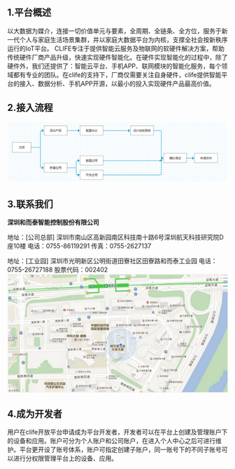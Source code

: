 
## 1.平台概述
  以大数据为媒介，连接一切价值单元与要素，全周期、全链条、全方位，服务于新一代个人与家庭生活场景集群，并以家庭大数据平台为内核，支撑全社会按新秩序运行的IoT平台。
  CLIFE专注于提供智能云服务及物联网的软硬件解决方案，帮助传统硬件厂商产品升级，快速实现硬件智能化。在硬件实现智能化的过程中，除了硬件外，我们还提供了：智能云平台、手机APP、联网模块的智能化服务，每个领域都有专业的团队。在clife的支持下，厂商仅需要关注自身硬件，clife提供智能平台的接入、数据分析、手机APP开源，以最小的投入实现硬件产品最高价值。

## 2.接入流程

   ![](/assets/接入流程.jpg)
 
## 3.联系我们
 **深圳和而泰智能控制股份有限公司**
 
 地址：[公司总部]
 深圳市南山区高新园南区科技南十路6号深圳航天科技研究院D座10楼
 电话：0755-86119291
 传真：0755-2627137
 
 地址：[工业园]
 深圳市光明新区公明街道田寮社区田寮路和而泰工业园
 电话：0755-26727188
 股票代码：002402
 ![](/assets/地图.jpg)

## 4.成为开发者
  
  用户在clife开放平台申请成为平台开发者，开发者可以在平台上创建及管理账户下的设备和应用。账户可分为个人账户和公司账户，在进入个人中心之后可进行维护。平台更开设了账号体系，账户可指定创建子账户，同一账号下的不同子账号可以进行分权限管理平台上的设备、应用。